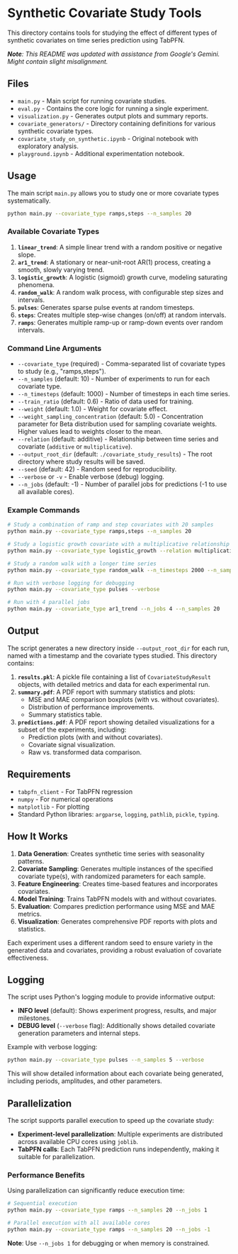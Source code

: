 # Synthetic Covariate Study Tools

This directory contains tools for studying the effect of different types of synthetic covariates on time series prediction using TabPFN.

***Note**: This README was updated with assistance from Google's Gemini. Might contain slight misalignment.* 

## Files

- `main.py` - Main script for running covariate studies.
- `eval.py` - Contains the core logic for running a single experiment.
- `visualization.py` - Generates output plots and summary reports.
- `covariate_generators/` - Directory containing definitions for various synthetic covariate types.
- `covariate_study_on_synthetic.ipynb` - Original notebook with exploratory analysis.
- `playground.ipynb` - Additional experimentation notebook.

## Usage

The main script `main.py` allows you to study one or more covariate types systematically.

```bash
python main.py --covariate_type ramps,steps --n_samples 20
```

### Available Covariate Types

1.  **`linear_trend`**: A simple linear trend with a random positive or negative slope.
2.  **`ar1_trend`**: A stationary or near-unit-root AR(1) process, creating a smooth, slowly varying trend.
3.  **`logistic_growth`**: A logistic (sigmoid) growth curve, modeling saturating phenomena.
4.  **`random_walk`**: A random walk process, with configurable step sizes and intervals.
5.  **`pulses`**: Generates sparse pulse events at random timesteps.
6.  **`steps`**: Creates multiple step-wise changes (on/off) at random intervals.
7.  **`ramps`**: Generates multiple ramp-up or ramp-down events over random intervals.

### Command Line Arguments

- `--covariate_type` (required) - Comma-separated list of covariate types to study (e.g., "ramps,steps").
- `--n_samples` (default: 10) - Number of experiments to run for each covariate type.
- `--n_timesteps` (default: 1000) - Number of timesteps in each time series.
- `--train_ratio` (default: 0.6) - Ratio of data used for training.
- `--weight` (default: 1.0) - Weight for covariate effect.
- `--weight_sampling_concentration` (default: 5.0) - Concentration parameter for Beta distribution used for sampling covariate weights. Higher values lead to weights closer to the mean.
- `--relation` (default: additive) - Relationship between time series and covariate (`additive` or `multiplicative`).
- `--output_root_dir` (default: `./covariate_study_results`) - The root directory where study results will be saved.
- `--seed` (default: 42) - Random seed for reproducibility.
- `--verbose` or `-v` - Enable verbose (debug) logging.
- `--n_jobs` (default: -1) - Number of parallel jobs for predictions (-1 to use all available cores).

### Example Commands

```bash
# Study a combination of ramp and step covariates with 20 samples
python main.py --covariate_type ramps,steps --n_samples 20

# Study a logistic growth covariate with a multiplicative relationship
python main.py --covariate_type logistic_growth --relation multiplicative --weight 0.8

# Study a random walk with a longer time series
python main.py --covariate_type random_walk --n_timesteps 2000 --n_samples 15

# Run with verbose logging for debugging
python main.py --covariate_type pulses --verbose

# Run with 4 parallel jobs
python main.py --covariate_type ar1_trend --n_jobs 4 --n_samples 20
```

## Output

The script generates a new directory inside `--output_root_dir` for each run, named with a timestamp and the covariate types studied. This directory contains:

1.  **`results.pkl`**: A pickle file containing a list of `CovariateStudyResult` objects, with detailed metrics and data for each experimental run.
2.  **`summary.pdf`**: A PDF report with summary statistics and plots:
    - MSE and MAE comparison boxplots (with vs. without covariates).
    - Distribution of performance improvements.
    - Summary statistics table.
3.  **`predictions.pdf`**: A PDF report showing detailed visualizations for a subset of the experiments, including:
    - Prediction plots (with and without covariates).
    - Covariate signal visualization.
    - Raw vs. transformed data comparison.

## Requirements

- `tabpfn_client` - For TabPFN regression
- `numpy` - For numerical operations
- `matplotlib` - For plotting
- Standard Python libraries: `argparse`, `logging`, `pathlib`, `pickle`, `typing`.

## How It Works

1.  **Data Generation**: Creates synthetic time series with seasonality patterns.
2.  **Covariate Sampling**: Generates multiple instances of the specified covariate type(s), with randomized parameters for each sample.
3.  **Feature Engineering**: Creates time-based features and incorporates covariates.
4.  **Model Training**: Trains TabPFN models with and without covariates.
5.  **Evaluation**: Compares prediction performance using MSE and MAE metrics.
6.  **Visualization**: Generates comprehensive PDF reports with plots and statistics.

Each experiment uses a different random seed to ensure variety in the generated data and covariates, providing a robust evaluation of covariate effectiveness.

## Logging

The script uses Python's logging module to provide informative output:

-   **INFO level** (default): Shows experiment progress, results, and major milestones.
-   **DEBUG level** (`--verbose` flag): Additionally shows detailed covariate generation parameters and internal steps.

Example with verbose logging:
```bash
python main.py --covariate_type pulses --n_samples 5 --verbose
```

This will show detailed information about each covariate being generated, including periods, amplitudes, and other parameters.

## Parallelization

The script supports parallel execution to speed up the covariate study:

-   **Experiment-level parallelization**: Multiple experiments are distributed across available CPU cores using `joblib`.
-   **TabPFN calls**: Each TabPFN prediction runs independently, making it suitable for parallelization.

### Performance Benefits

Using parallelization can significantly reduce execution time:

```bash
# Sequential execution
python main.py --covariate_type ramps --n_samples 20 --n_jobs 1

# Parallel execution with all available cores
python main.py --covariate_type ramps --n_samples 20 --n_jobs -1
```

**Note**: Use `--n_jobs 1` for debugging or when memory is constrained.
